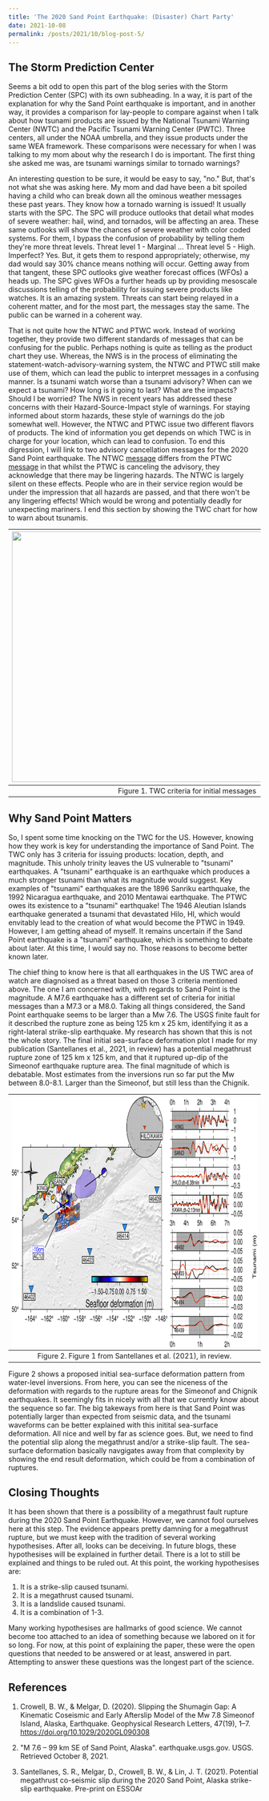 ```yaml
---
title: 'The 2020 Sand Point Earthquake: (Disaster) Chart Party'
date: 2021-10-08
permalink: /posts/2021/10/blog-post-5/ 
---
```


## The Storm Prediction Center

Seems a bit odd to open this part of the blog series with the Storm Prediction Center (SPC) with its own subheading. In a way, it is part of the explanation for why the Sand Point earthquake is important, and in another way, it provides a comparison for lay-people to 
compare against when I talk about how tsunami products are issued by the National Tsunami Warning Center (NWTC) and the Pacific Tsunami Warning Center (PWTC). Three centers, all under the NOAA umbrella, and they issue products under the same WEA framework.
These comparisons were necessary for when I was talking to my mom about why the research I do is important. The first thing she asked me was, are tsunami warnings similar to tornado warnings?

An interesting question to be sure, it would be easy to say, "no." But, that's not what she was asking here. My mom and dad have been a bit spoiled having a child who can break down all the ominous weather messages these past years. They know how a tornado warning is
issued! It usually starts with the SPC. The SPC will produce outlooks that detail what modes of severe weather: hail, wind, and tornados, will be affecting an area. These same outlooks will show the chances of severe weather with color coded systems. For them, I bypass 
the confusion of probability by telling them they're more threat levels. Threat level 1 - Marginal ... Threat level 5 - High. Imperfect? Yes. But, it gets them to respond appropriately; otherwise, my dad would say 30% chance means nothing will occur. 
Getting away from that tangent, these SPC outlooks give weather forecast offices (WFOs) a heads up. The SPC gives WFOs a further heads up by providing mesoscale discussions telling of the probability for issuing severe products like watches. It is an amazing system. 
Threats can start being relayed in a coherent matter, and for the most part, the messages stay the same. The public can be warned in a coherent way.

That is not quite how the NTWC and PTWC work. Instead of working together, they provide two different standards of messages that can be confusing for the public. Perhaps nothing is quite as telling as the product chart they use. Whereas, the NWS is in the process of eliminating 
the statement-watch-advisory-warning system, the NTWC and PTWC still make use of them, which can lead the public to interpret messages in a confusing manner. Is a tsunami watch worse than a tsunami advisory? When can we expect a tsunami? How long is it going to last?
What are the impacts? Should I be worried? The NWS in recent years has addressed these concerns with their Hazard-Source-Impact style of warnings. For staying informed about storm hazards, these style of warnings do the job somewhat well. However, the NTWC and PTWC
issue two different flavors of products. The kind of information you get depends on which TWC is in charge for your location, which can lead to confusion. To end this digression, I will link to two advisory cancellation messages for the 2020 Sand Point earthquake.
The NTWC [message](https://www.tsunami.gov/events/PAAQ/2020/10/19/qigvf4/13/WEAK51/WEAK51.txt) differs from the PTWC [message](https://www.tsunami.gov/events/PHEB/2020/10/19/20293005/4/WEHW40/WEHW40.txt) in that whilst the PTWC is canceling the advisory, they
acknowledge that there may be lingering hazards. The NTWC is largely silent on these effects. People who are in their service region would be under the impression that all hazards are passed, and that there won't be any lingering effects! Which would be wrong and
potentially deadly for unexpecting mariners. I end this section by showing the TWC chart for how to warn about tsunamis.

| <img src="https://www.tsunami.gov/images/procChartLargePacific.gif" width="700" height="500" >|
|:--:|
|Figure 1. TWC criteria for initial messages|

## Why Sand Point Matters

So, I spent some time knocking on the TWC for the US. However, knowing how they work is key for understanding the importance of Sand Point. The TWC only has 3 criteria for issuing products: location, depth, and magnitude. This unholy trinity leaves the US vulnerable
to "tsunami" earthquakes. A "tsunami" earthquake is an earthquake which produces a much stronger tsunami than what its magnitude would suggest. Key examples of "tsunami" earthquakes are the 1896 Sanriku earthquake, the 1992 Nicaragua earthquake, and 2010 Mentawai 
earthquake. The PTWC owes its existence to a "tsunami" earthquake! The 1946 Aleutian Islands earthquake generated a tsunami that devastated Hilo, HI, which would envitably lead to the creation of what would become the PTWC in 1949. However, I am getting ahead of myself.
It remains uncertain if the Sand Point earthquake is a "tsunami" earthquake, which is something to debate about later. At this time, I would say no. Those reasons to become better known later.

The chief thing to know here is that all earthquakes in the US TWC area of watch are diagnoised as a threat based on those 3 criteria mentioned above. The one I am concerned with, with regards to Sand Point is the magnitude. A M7.6 earthquake has a different set of 
criteria for initial messages than a M7.3 or a M8.0. Taking all things considered, the Sand Point earthquake seems to be larger than a Mw 7.6. The USGS finite fault for it described the rupture zone as being 125 km x 25 km, identifying it as a right-lateral strike-slip earthquake.
My research has shown that this is not the whole story. The final initial sea-surface deformation plot I made for my publication (Santellanes et al., 2021, in review) has a potential megathrust rupture zone of 125 km x 125 km, and that it ruptured up-dip of the 
Simeonof earthquake rupture area. The final magnitude of which is debatable. Most estimates from the inversions run so far put the Mw between 8.0-8.1. Larger than the Simeonof, but still less than the Chignik.

| <img src="/images/228_fits.png" width="700" height="500" >|
|:--:|
|Figure 2. Figure 1 from Santellanes et al. (2021), in review.|

Figure 2 shows a proposed initial sea-surface deformation pattern from water-level inversions. From here, you can see the niceness of the deformation with regards to the rupture areas for the Simeonof and Chignik earthquakes. It seemingly fits in nicely with all that we
currently know about the sequence so far. The big takeways from here is that Sand Point was potentially larger than expected from seismic data, and the tsunami waveforms can be better explained with this initital sea-surface deformation. All nice and well by far as 
science goes. But, we need to find the potential slip along the megathrust and/or a strike-slip fault. The sea-surface deformation basically navgigates away from that complexity by showing the end result deformation, which could be from a combination of ruptures.

## Closing Thoughts

It has been shown that there is a possibility of a megathrust fault rupture during the 2020 Sand Point Earthquake. However, we cannot fool ourselves here at this step. The evidence appears pretty damning for a megathrust rupture, but we must keep with the tradition of
several working hypothesises. After all, looks can be deceiving. In future blogs, these hypothesises will be explained in further detail. There is a lot to still be explained and things to be ruled out. At this point, the working hypothesises are:

1. It is a strike-slip caused tsunami.
2. It is a megathrust caused tsunami.
3. It is a landslide caused tsunami.
4. It is a combination of 1-3.

Many working hypothesises are hallmarks of good science. We cannot become too attached to an idea of something because we labored on it for so long. For now, at this point of explaining the paper, these were the open questions that needed to be answered or at least, 
answered in part. Attempting to answer these questions was the longest part of the science.

## References

1. Crowell, B. W., & Melgar, D. (2020). Slipping the Shumagin Gap: A Kinematic Coseismic and Early Afterslip Model of the Mw 7.8 Simeonof Island, Alaska, Earthquake. Geophysical Research Letters, 47(19), 1–7. https://doi.org/10.1029/2020GL090308

2.  "M 7.6 – 99 km SE of Sand Point, Alaska". earthquake.usgs.gov. USGS. Retrieved October 8, 2021.

3. Santellanes, S. R., Melgar, D., Crowell, B. W., & Lin, J. T. (2021). Potential megathrust co-seismic slip during the 2020 Sand Point, Alaska strike-slip earthquake. Pre-print on ESSOAr  
